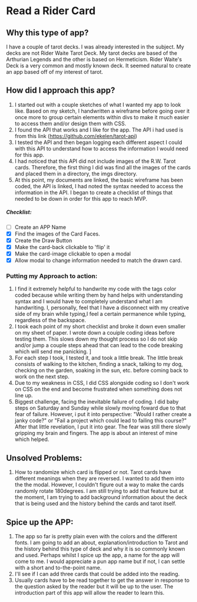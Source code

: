 # Read a Rider Card

## Why this type of app?
  I have a couple of tarot decks. I was already interested in the subject. My decks are not Rider Waite Tarot Deck. My tarot decks are based of the Arthurian Legends and the other is based on Hermeticism. Rider Waite's Deck is a very common and mostly known deck. It seemed natural to create an app based off of my interest of tarot.

## How did I approach this app?
  1. I started out with a couple sketches of what I wanted my app to look like. Based on my sketch, I handwritten a wireframe before going over it once more to group certain elements within divs to make it much easier to access them and/or design them with CSS.
  2. I found the API that works and I like for the app. The API i had used is from this link (https://github.com/ekelen/tarot-api)
  3. I tested the API and then began logging each different aspect I could with this API to understand how to access the information I would need for this app.
  4. I had noticed that this API did not include images of the R.W. Tarot cards. Therefore, the first thing I did was find all the images of the cards and placed them in a directory, the imgs directory.
  5. At this point, my documents are linked, the basic wireframe has been coded, the API is linked, I had noted the syntax needed to access the information in the API. I began to create a checklist of things that needed to be down in order for this app to reach MVP.
  ##### Checklist:
- [ ] Create an APP Name
- [x] Find the images of the Card Faces.
- [x] Create the Draw Button
- [x] Make the card-back clickable to 'flip' it
- [x] Make the card-image clickable to open a modal
- [x] Allow modal to change information needed to match the drawn card.

### Putting my Approach to action:
  1. I find it extremely helpful to handwrite my code with the tags color coded because while writing them by hand helps with understanding syntax and I would have to completely understand what I am handwriting. I, personally, feel that I have a disconnect with my creative side of my brain while typing,I feel a certain permanence while typing, regardless of the backspace.
  2. I took each point of my short checklist and broke it down even smaller on my sheet of paper. I wrote down a couiple coding ideas before testing them. This slows down my thought process so I do not skip and/or jump a couple steps ahead that can lead to the code breaking which will send me panicking. ]
  3. For each step I took, I tested it, and took a little break. The little break consists of walking to the kitchen, finding a snack, talking to my dog, checking on the garden, soaking in the sun, etc. before coming back to work on the next step.
  4. Due to my weakness in CSS, I did CSS alongside coding so I don't work on CSS on the end and become frustrated when something does not line up.
  5. Biggest challenge, facing the inevitable failure of coding. I did baby steps on Saturday and Sunday while slowly moving foward due to that fear of failure. However, i put it into perspective: "Would I rather create a janky code?" or "Fail a project which could lead to failing this course?" After that little revelation, I put it into gear. The fear was still there slowly gripping my brain and fingers. The app is about an interest of mine which helped. 


## Unsolved Problems:
  1. How to randomize which card is flipped or not. Tarot cards have different meanings when they are reversed. I wanted to add them into the the modal. However, I couldn't figure out a way to make the cards randomly rotate 180degrees. I am still trying to add that feature but at the moment, I am trying to add background information about the deck that is being used and the history behind the cards and tarot itself.

## Spice up the APP:
  1. The app so far is pretty plain even with the colors and the different fonts. I am going to add an about, explanation/introduction to Tarot and the history behind this type of deck and why it is so commonly known and used. Perhaps whilst I spice up the app, a name for the app will come to me. I would appreciate a pun app name but if not, I can settle with a short and to-the-point name.
  2. I'll see if I can add three cards that could be added into the reading.
  3. Usually cards have to be read together to get the answer in response to the question asked by the reader but it will be up to the user. The introduction part of this app will allow the reader to learn this.
